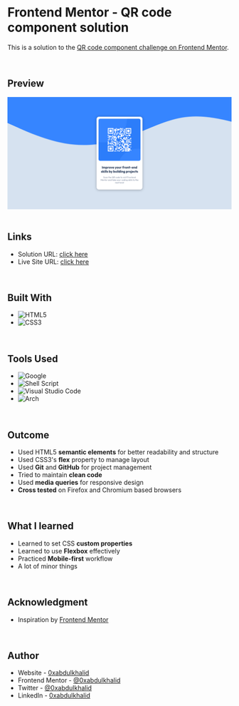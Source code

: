 # **Frontend Mentor - QR code component solution**

This is a solution to the [QR code component challenge on Frontend Mentor](https://www.frontendmentor.io/challenges/qr-code-component-iux_sIO_H).

<br>


## **Preview**

<div align='center'>
<img src="./images/preview.png">
</div>

<br>

## **Links**

- Solution URL: [click here](https://www.frontendmentor.io/solutions/qr-code-component-but-slightly-tweaked-with-creativity-sG0vtRwcp5)
- Live Site URL: [click here](https://0xabdulkhalid.github.io/qr-code-component/)
<br>

## **Built With**

- ![HTML5](https://img.shields.io/badge/html5-%23E34F26.svg?style=for-the-badge&logo=html5&logoColor=white)   
- ![CSS3](https://img.shields.io/badge/css3-%231572B6.svg?style=for-the-badge&logo=css3&logoColor=white)   

<br>

## **Tools Used**

- ![Google](https://img.shields.io/badge/google-4285F4?style=for-the-badge&logo=google&logoColor=white)   
- ![Shell Script](https://img.shields.io/badge/Terminal-%23121011.svg?style=for-the-badge&logo=gnu-bash&logoColor=white)  
- ![Visual Studio Code](https://img.shields.io/badge/Visual%20Studio%20Code-0078d7.svg?style=for-the-badge&logo=visual-studio-code&logoColor=white)  
- ![Arch](https://img.shields.io/badge/Arch%20Linux-1793D1?logo=arch-linux&logoColor=fff&style=for-the-badge)

<br>

## **Outcome**

* Used HTML5 **semantic elements** for better readability and structure
* Used CSS3's **flex** property to manage layout
* Used **Git** and **GitHub** for project management
* Tried to maintain **clean code**
* Used **media queries** for responsive design
* **Cross tested** on Firefox and Chromium based browsers

<br>

## **What I learned**

* Learned to set CSS **custom properties**
* Learned to use **Flexbox** effectively
* Practiced **Mobile-first** workflow
* A lot of minor things

<br>

<!-- ACKNOWLEDGMENTS -->
## **Acknowledgment**

* Inspiration by [Frontend Mentor](https://www.frontendmentor.io)

<br>

## **Author**

- Website - [0xabdulkhalid](https://www.0xabdulkhalid.ml)
- Frontend Mentor - [@0xabdulkhalid](https://www.frontendmentor.io/profile/0xabdulkhalid)
- Twitter - [@0xabdulkhalid](https://www.twitter.com/0xabdulkhalid)
- LinkedIn - [0xabdulkhalid](https://www.linkedin.com/in/0xabdulkhalid)

